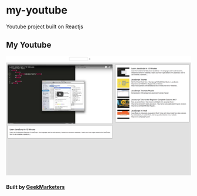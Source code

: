 # my-youtube
Youtube project built on Reactjs

<h2>My Youtube</h2>
<img src="./src/screenshot/Youtube.png"/>

<h4>Built by <a href="http://geekmarketers.xyz">GeekMarketers</a></h4>